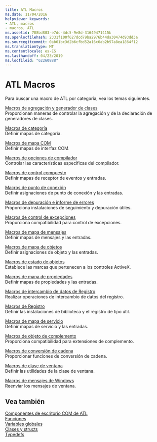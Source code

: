 ```yaml
---
title: ATL Macros
ms.date: 11/04/2016
helpviewer_keywords:
- ATL, macros
- macros, ATL
ms.assetid: 788bd803-e7dc-4dc5-9e8d-31649471415b
ms.openlocfilehash: 2331f100f627dcd79ba2976b44da30474d93dd3a
ms.sourcegitcommit: 0ab61bc3d2b6cfbd52a16c6ab2b97a8ea1864f12
ms.translationtype: MT
ms.contentlocale: es-ES
ms.lasthandoff: 04/23/2019
ms.locfileid: "62260888"
---
```

# <a name="atl-macros"></a>ATL Macros

Para buscar una macro de ATL por categoría, vea los temas siguientes.

[Macros de agregación y generador de clases](../../atl/reference/aggregation-and-class-factory-macros.md)<br/>
Proporcionan maneras de controlar la agregación y de la declaración de generadores de clases.

[Macros de categoría](../../atl/reference/category-macros.md)<br/>
Definir mapas de categoría.

[Macros de mapa COM](../../atl/reference/com-map-macros.md)<br/>
Definir mapas de interfaz COM.

[Macros de opciones de compilador](../../atl/reference/compiler-options-macros.md)<br/>
Controlar las características específicas del compilador.

[Macros de control compuesto](../../atl/reference/composite-control-macros.md)<br/>
Definir mapas de receptor de eventos y entradas.

[Macros de punto de conexión](../../atl/reference/connection-point-macros.md)<br/>
Definir asignaciones de punto de conexión y las entradas.

[Macros de depuración e informe de errores](../../atl/reference/debugging-and-error-reporting-macros.md)<br/>
Proporciona instalaciones de seguimiento y depuración útiles.

[Macros de control de excepciones](../../atl/reference/exception-handling-macros.md)<br/>
Proporciona compatibilidad para control de excepciones.

[Macros de mapa de mensajes](../../atl/reference/message-map-macros-atl.md)<br/>
Definir mapas de mensajes y las entradas.

[Macros de mapa de objetos](../../atl/reference/object-map-macros.md)<br/>
Definir asignaciones de objeto y las entradas.

[Macros de estado de objetos](../../atl/reference/object-status-macros.md)<br/>
Establece las marcas que pertenecen a los controles ActiveX.

[Macros de mapa de propiedades](../../atl/reference/property-map-macros.md)<br/>
Definir mapas de propiedades y las entradas.

[Macros de intercambio de datos de Registro](../../atl/reference/registry-data-exchange-macros.md)<br/>
Realizar operaciones de intercambio de datos del registro.

[Macros de Registro](../../atl/reference/registry-macros.md)<br/>
Definir las instalaciones de biblioteca y el registro de tipo útil.

[Macros de mapa de servicio](../../atl/reference/service-map-macros.md)<br/>
Definir mapas de servicio y las entradas.

[Macros de objeto de complemento](../../atl/reference/snap-in-object-macros.md)<br/>
Proporciona compatibilidad para extensiones de complemento.

[Macros de conversión de cadena](string-conversion-macros.md)<br/>
Proporcionar funciones de conversión de cadena.

[Macros de clase de ventana](../../atl/reference/window-class-macros.md)<br/>
Definir las utilidades de la clase de ventana.

[Macros de mensajes de Windows](../../atl/reference/windows-messages-macros.md)<br/>
Reenviar los mensajes de ventana.

## <a name="see-also"></a>Vea también

[Componentes de escritorio COM de ATL](../../atl/atl-com-desktop-components.md)<br/>
[Funciones](../../atl/reference/atl-functions.md)<br/>
[Variables globales](../../atl/reference/atl-global-variables.md)<br/>
[Clases y structs](../../atl/reference/atl-classes.md)<br/>
[Typedefs](../../atl/reference/atl-typedefs.md)
